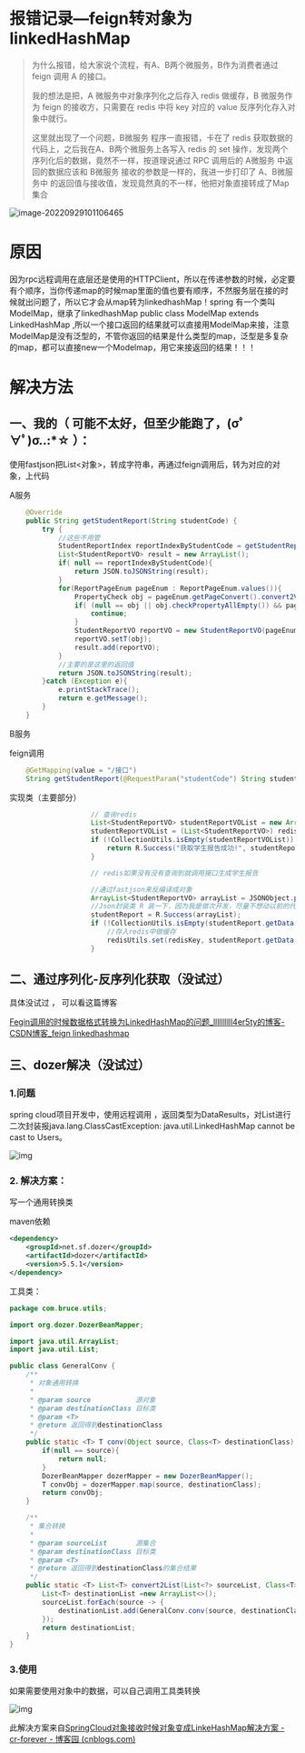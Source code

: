 # 报错记录—feign转对象为linkedHashMap

> 为什么报错，给大家说个流程，有A、B两个微服务，B作为消费者通过 feign 调用 A 的接口。
>
> 我的想法是把，A 微服务中对象序列化之后存入 redis 做缓存，B 微服务作为 feign 的接收方，只需要在 redis 中将 key 对应的 value 反序列化存入对象中就行。
>
> 这里就出现了一个问题，B微服务 程序一直报错，卡在了 redis 获取数据的代码上，之后我在A、B两个微服务上各写入 redis 的 set 操作，发现两个序列化后的数据，竟然不一样，按道理说通过 RPC 调用后的 A微服务 中返回的数据应该和 B微服务 接收的参数是一样的，我进一步打印了 A、B微服务中 的返回值与接收值，发现竟然真的不一样，他把对象直接转成了Map集合

![image-20220929101106465](C:\Users\18358\AppData\Roaming\Typora\typora-user-images\image-20220929101106465.png)

# 原因

因为rpc远程调用在底层还是使用的HTTPClient，所以在传递参数的时候，必定要有个顺序，当你传递map的时候map里面的值也要有顺序，不然服务层在接的时候就出问题了，所以它才会从map转为linkedhashMap！spring 有一个类叫ModelMap，继承了linkedhashMap public class ModelMap extends LinkedHashMap ,所以一个接口返回的结果就可以直接用ModelMap来接，注意ModelMap是没有泛型的，不管你返回的结果是什么类型的map，泛型是多复杂的map，都可以直接new一个Modelmap，用它来接返回的结果！！！

# 解决方法

## 一、我的（   可能不太好，但至少能跑了，(σﾟ∀ﾟ)σ..:*☆     ）：

使用fastjson把List<对象>，转成字符串，再通过feign调用后，转为对应的对象，上代码

A服务

```java
    @Override
    public String getStudentReport(String studentCode) {
        try {
            //这些不用管
            StudentReportIndex reportIndexByStudentCode = getStudentReportIndexByStudentCode(studentCode);
            List<StudentReportVO> result = new ArrayList();
            if( null == reportIndexByStudentCode){
                return JSON.toJSONString(result);
            }
            for(ReportPageEnum pageEnum : ReportPageEnum.values()){
                PropertyCheck obj = pageEnum.getPageConvert().convert2VO(reportIndexByStudentCode,pageEnum.getVoClazz());
                if( (null == obj || obj.checkPropertyAllEmpty()) && pageEnum.equals(ACADEMIC_DATA)){
                    continue;
                }
                StudentReportVO reportVO = new StudentReportVO(pageEnum);
                reportVO.setT(obj);
                result.add(reportVO);
            }
            //主要的是这里的返回值
            return JSON.toJSONString(result);
        }catch (Exception e){
            e.printStackTrace();
            return e.getMessage();
        }
    }
```

B服务

feign调用

```java
    @GetMapping(value = "/接口")
    String getStudentReport(@RequestParam("studentCode") String studentCode);
```

实现类（主要部分）

```java
					// 查询redis
                    List<StudentReportVO> studentReportVOList = new ArrayList<>();
                    studentReportVOList = (List<StudentReportVO>) redisUtils.get(redisKey);
                    if (!CollectionUtils.isEmpty(studentReportVOList)) {
                        return R.Success("获取学生报告成功!", studentReportVOList);
                    }

                    // redis如果没有没有查询到就调用接口生成学生报告

					//通过fastjson来反编译成对象
                    ArrayList<StudentReportVO> arrayList = JSONObject.parseObject(studentReportService.getStudentReport(studentCode), ArrayList.class);
                    //Json封装类 R 装一下，因为我是做次开发，尽量不想动以前的代码
                    studentReport = R.Success(arrayList);
                    if (!CollectionUtils.isEmpty(studentReport.getData())) {
                        //存入redis中做缓存
                        redisUtils.set(redisKey, studentReport.getData(), expireTime, TimeUnit.DAYS);
                    }
```

## 二、通过序列化-反序列化获取（没试过）

具体没试过 ， 可以看这篇博客

[ Fegin调用的时候数据格式转换为LinkedHashMap的问题_llllllllll4er5ty的博客-CSDN博客_feign linkedhashmap](https://blog.csdn.net/llllllllll4er5ty/article/details/120065020)

## 三、dozer解决（没试过）

### 1.问题

spring cloud项目开发中，使用远程调用 ，返回类型为DataResults<List>，对List进行二次封装报java.lang.ClassCastException: java.util.LinkedHashMap cannot be cast to Users。

![img](https://img-blog.csdnimg.cn/9a6cad950ccb486581d83f91cce04831.png)

### 2. 解决方案：

写一个通用转换类

maven依赖

```xml
<dependency>
    <groupId>net.sf.dozer</groupId>
    <artifactId>dozer</artifactId>
    <version>5.5.1</version>
</dependency>
```

工具类：

```java
package com.bruce.utils;

import org.dozer.DozerBeanMapper;

import java.util.ArrayList;
import java.util.List;

public class GeneralConv {
    /**
     * 对象通用转换
     *
     * @param source           源对象
     * @param destinationClass 目标类
     * @param <T>
     * @return 返回得到destinationClass
     */
    public static <T> T conv(Object source, Class<T> destinationClass) {
        if(null == source){
            return null;
        }
        DozerBeanMapper dozerMapper = new DozerBeanMapper();
        T convObj = dozerMapper.map(source, destinationClass);
        return convObj;
    }

    /**
     * 集合转换
     *
     * @param sourceList       源集合
     * @param destinationClass 目标类
     * @param <T>
     * @return 返回得到destinationClass的集合结果
     */
    public static <T> List<T> convert2List(List<?> sourceList, Class<T> destinationClass) {
        List<T> destinationList =new ArrayList<>();
        sourceList.forEach(source -> {
            destinationList.add(GeneralConv.conv(source, destinationClass));
        });
        return destinationList;
    }
}
```

### 3.使用

如果需要使用对象中的数据，可以自己调用工具类转换

![img](https://img2022.cnblogs.com/blog/2803381/202203/2803381-20220322204038567-221355689.png)



此解决方案来自[SpringCloud对象接收时候对象变成LinkeHashMap解决方案 - cr-forever - 博客园 (cnblogs.com)](https://www.cnblogs.com/code-cr/p/16041248.html#gallery-2)